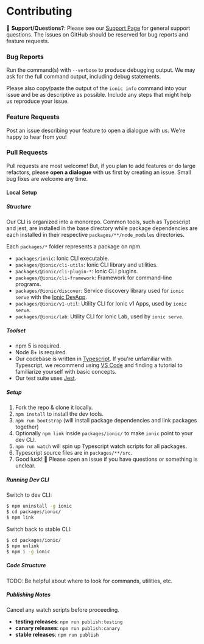 # Contributing

:mega: **Support/Questions?**: Please see our [Support
Page](https://ionicframework.com/support) for general support questions. The
issues on GitHub should be reserved for bug reports and feature requests.

### Bug Reports

Run the command(s) with `--verbose` to produce debugging output. We may ask for
the full command output, including debug statements.

Please also copy/paste the output of the `ionic info` command into your issue
and be as descriptive as possible. Include any steps that might help us
reproduce your issue.

### Feature Requests

Post an issue describing your feature to open a dialogue with us. We're happy
to hear from you!

### Pull Requests

Pull requests are most welcome! But, if you plan to add features or do large
refactors, please **open a dialogue** with us first by creating an issue. Small
bug fixes are welcome any time.

#### Local Setup

##### Structure

Our CLI is organized into a monorepo. Common tools, such as Typescript and jest,
are installed in the base directory while package dependencies are each
installed in their respective `packages/**/node_modules` directories.

Each `packages/*` folder represents a package on npm.

* `packages/ionic`: Ionic CLI executable.
* `packages/@ionic/cli-utils`: Ionic CLI library and utilities.
* `packages/@ionic/cli-plugin-*`: Ionic CLI plugins.
* `packages/@ionic/cli-framework`: Framework for command-line programs.
* `packages/@ionic/discover`: Service discovery library used for `ionic serve`
  with the [Ionic DevApp](https://ionicframework.com/docs/pro/devapp/).
* `packages/@ionic/v1-util`: Utility CLI for Ionic v1 Apps, used by `ionic
  serve`.
* `packages/@ionic/lab`: Utility CLI for Ionic Lab, used by `ionic serve`.

##### Toolset

* npm 5 is required.
* Node 8+ is required.
* Our codebase is written in [Typescript](https://www.typescriptlang.org/). If
  you're unfamiliar with Typescript, we recommend using [VS
  Code](https://code.visualstudio.com/) and finding a tutorial to familiarize
  yourself with basic concepts.
* Our test suite uses [Jest](https://facebook.github.io/jest/).

##### Setup

1. Fork the repo & clone it locally.
1. `npm install` to install the dev tools.
1. `npm run bootstrap` (will install package dependencies and link packages
   together)
1. Optionally `npm link` inside `packages/ionic/` to make `ionic` point to your
   dev CLI.
1. `npm run watch` will spin up Typescript watch scripts for all packages.
1. Typescript source files are in `packages/**/src`.
1. Good luck! :muscle: Please open an issue if you have questions or something
   is unclear.

##### Running Dev CLI

Switch to dev CLI:

```bash
$ npm uninstall -g ionic
$ cd packages/ionic/
$ npm link
```

Switch back to stable CLI:

```bash
$ cd packages/ionic/
$ npm unlink
$ npm i -g ionic
```

##### Code Structure

TODO: Be helpful about where to look for commands, utilities, etc.

##### Publishing Notes

Cancel any watch scripts before proceeding.

* **testing releases**: `npm run publish:testing`
* **canary releases**: `npm run publish:canary`
* **stable releases**: `npm run publish`
